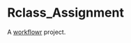 # Rclass_Assignment

A [workflowr][] project.

[workflowr]: https://github.com/jdblischak/workflowr
